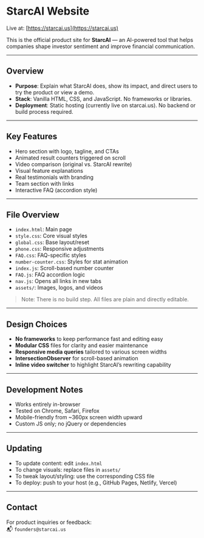 # StarcAI Website

Live at: [https://starcai.us](https://starcai.us)

This is the official product site for **StarcAI** — an AI-powered tool that helps companies shape investor sentiment and improve financial communication.

---

## Overview

- **Purpose**: Explain what StarcAI does, show its impact, and direct users to try the product or view a demo.
- **Stack**: Vanilla HTML, CSS, and JavaScript. No frameworks or libraries.
- **Deployment**: Static hosting (currently live on starcai.us). No backend or build process required.

---

## Key Features

- Hero section with logo, tagline, and CTAs
- Animated result counters triggered on scroll
- Video comparison (original vs. StarcAI rewrite)
- Visual feature explanations
- Real testimonials with branding
- Team section with links
- Interactive FAQ (accordion style)

---

## File Overview

- `index.html`: Main page
- `style.css`: Core visual styles
- `global.css`: Base layout/reset
- `phone.css`: Responsive adjustments
- `FAQ.css`: FAQ-specific styles
- `number-counter.css`: Styles for stat animation
- `index.js`: Scroll-based number counter
- `FAQ.js`: FAQ accordion logic
- `nav.js`: Opens all links in new tabs
- `assets/`: Images, logos, and videos

> Note: There is no build step. All files are plain and directly editable.

---

## Design Choices

- **No frameworks** to keep performance fast and editing easy
- **Modular CSS** files for clarity and easier maintenance
- **Responsive media queries** tailored to various screen widths
- **IntersectionObserver** for scroll-based animation
- **Inline video switcher** to highlight StarcAI’s rewriting capability

---

## Development Notes

- Works entirely in-browser
- Tested on Chrome, Safari, Firefox
- Mobile-friendly from ~360px screen width upward
- Custom JS only; no jQuery or dependencies

---

## Updating

- To update content: edit `index.html`
- To change visuals: replace files in `assets/`
- To tweak layout/styling: use the corresponding CSS file
- To deploy: push to your host (e.g., GitHub Pages, Netlify, Vercel)

---

## Contact

For product inquiries or feedback:  
📬 `founders@starcai.us`
